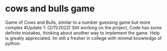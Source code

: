 # cows and bulls game
 Game of Cows and Bulls, similar to a number guessing game but more complex
#Update 1:
(2/11/2022)
Still working on the project, Code has some definite mistakes, thinking about another way to implement the game.
Help is greatly appreciated. Im still a fresher in college with minmal knowledge of python.